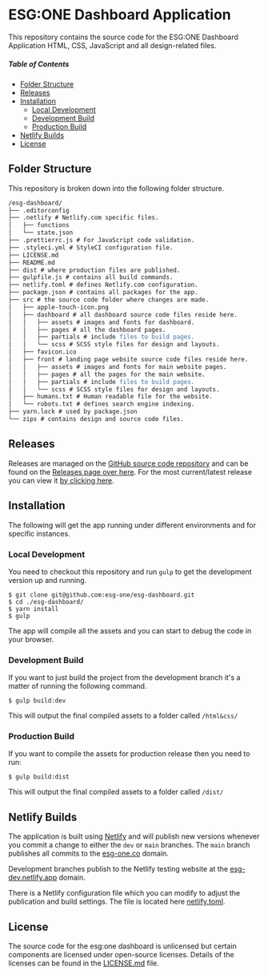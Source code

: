 # ESG:ONE Dashboard Application

This repository contains the source code for the ESG:ONE Dashboard Application
HTML, CSS, JavaScript and all design-related files.

##### Table of Contents

<!-- TOC depthFrom:2 depthTo:4 withLinks:1 updateOnSave:1 orderedList:0 -->

- [Folder Structure](#folder-structure)
- [Releases](#releases)
- [Installation](#installation)
	- [Local Development](#local-development)
	- [Development Build](#development-build)
	- [Production Build](#production-build)
- [Netlify Builds](#netlify-builds)
- [License](#license)

<!-- /TOC -->

## Folder Structure

This repository is broken down into the following folder structure.

```apache
/esg-dashboard/
├── .editorconfig
├── .netlify # Netlify.com specific files.
│   ├── functions
│   └── state.json
├── .prettierrc.js # For JavaScript code validation.
├── .styleci.yml # StyleCI configuration file.
├── LICENSE.md
├── README.md
├── dist # where production files are published.
├── gulpfile.js # contains all build commands.
├── netlify.toml # defines Netlify.com configuration.
├── package.json # contains all packages for the app.
├── src # the source code folder where changes are made.
│   ├── apple-touch-icon.png
│   ├── dashboard # all dashboard source code files reside here.
│   │   ├── assets # images and fonts for dashboard.
│   │   ├── pages # all the dashboard pages.
│   │   ├── partials # include files to build pages.
│   │   └── scss # SCSS style files for design and layouts.
│   ├── favicon.ico
│   ├── front # landing page website source code files reside here.
│   │   ├── assets # images and fonts for main website pages.
│   │   ├── pages # all the pages for the main website.
│   │   ├── partials # include files to build pages.
│   │   └── scss # SCSS style files for design and layouts.
│   ├── humans.txt # Human readable file for the website.
│   └── robots.txt # defines search engine indexing.
├── yarn.lock # used by package.json
└── zips # contains design and source code files.
```

## Releases

Releases are managed on the [GitHub source code repository][github] and can be 
found on the [Releases page over here][releases]. For the most current/latest 
release you can view it [by clicking here][latest].

## Installation 

The following will get the app running under different environments and for
specific instances.

### Local Development

You need to checkout this repository and run `gulp` to get the development
version up and running.

```console
$ git clone git@github.com:esg-one/esg-dashboard.git
$ cd ./esg-dashboard/
$ yarn install
$ gulp
```

The app will compile all the assets and you can start to debug the code in your
browser.

### Development Build

If you want to just build the project from the development branch it's a matter
of running the following command.

```console
$ gulp build:dev
```

This will output the final compiled assets to a folder called `/html&css/`

### Production Build

If you want to compile the assets for production release then you need to run:

```console
$ gulp build:dist
```

This will output the final compiled assets to a folder called `/dist/`

## Netlify Builds

The application is built using [Netlify][netlify] and will publish new versions
whenever you commit a change to either the `dev` or `main` branches. The `main`
branch publishes all commits to the [esg-one.co][main] domain.

Development branches publish to the Netlify testing website at the 
[esg-dev.netlify.app][dev] domain.

There is a Netlify configuration file which you can modify to adjust the
publication and build settings. The file is located here [netlify.toml][toml].

## License

The source code for the esg:one dashboard is unlicensed but certain components
are licensed under open-source licenses. Details of the licenses can be found
in the [LICENSE.md][license] file.

[netlify]: https://www.netlify.com
[main]: https://esg-one.co
[dev]: https://esg-dev.netlify.app
[toml]: /netlify.toml
[license]: /LICENSE.md
[github]: https://github.com/esg-one/esg-dashboard
[releases]: https://github.com/esg-one/esg-dashboard/releases
[latest]: https://github.com/esg-one/esg-dashboard/releases/latest
